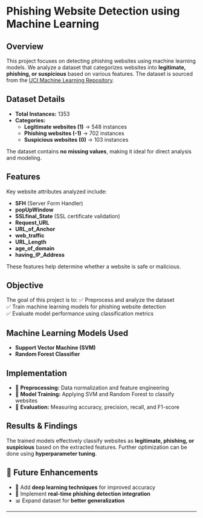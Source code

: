 # **Phishing Website Detection using Machine Learning**

## **Overview**
This project focuses on detecting phishing websites using machine learning models. We analyze a dataset that categorizes websites into **legitimate, phishing, or suspicious** based on various features. The dataset is sourced from the [UCI Machine Learning Repository](https://archive.ics.uci.edu/dataset/379/website+phishing).

## **Dataset Details**
- **Total Instances:** 1353
- **Categories:**
  - **Legitimate websites (1)** → 548 instances
  - **Phishing websites (-1)** → 702 instances
  - **Suspicious websites (0)** → 103 instances

The dataset contains **no missing values**, making it ideal for direct analysis and modeling.

## **Features**
Key website attributes analyzed include:

- **SFH** (Server Form Handler)
- **popUpWindow**
- **SSLfinal_State** (SSL certificate validation)
- **Request_URL**
- **URL_of_Anchor**
- **web_traffic**
- **URL_Length**
- **age_of_domain**
- **having_IP_Address**

These features help determine whether a website is safe or malicious.

## **Objective**
The goal of this project is to:
✅ Preprocess and analyze the dataset  
✅ Train machine learning models for phishing website detection  
✅ Evaluate model performance using classification metrics  

## **Machine Learning Models Used**
- **Support Vector Machine (SVM)**
- **Random Forest Classifier**

## **Implementation**
- 🔹 **Preprocessing:** Data normalization and feature engineering  
- 🔹 **Model Training:** Applying SVM and Random Forest to classify websites  
- 🔹 **Evaluation:** Measuring accuracy, precision, recall, and F1-score  

## **Results & Findings**
The trained models effectively classify websites as **legitimate, phishing, or suspicious** based on the extracted features. Further optimization can be done using **hyperparameter tuning**.

## **📌 Future Enhancements**
- 🚀 Add **deep learning techniques** for improved accuracy
- 🔗 Implement **real-time phishing detection integration**
- 📊 Expand dataset for **better generalization**

---
